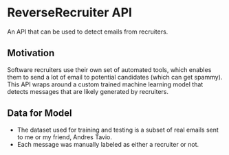 # ReverseRecruiter API

An API that can be used to detect emails from recruiters.

## Motivation

Software recruiters use their own set of automated tools, which enables them to send a lot of email to potential candidates (which can get spammy). This API wraps around a custom trained machine learning model that detects messages that are likely generated by recruiters.

## Data for Model

- The dataset used for training and testing is a subset of real emails sent to me or my friend, Andres Tavio.
- Each message was manually labeled as either a recruiter or not.



